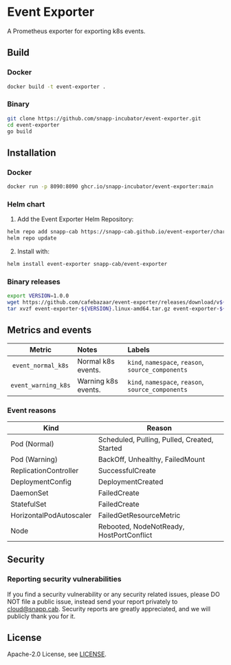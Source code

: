 # Event Exporter

A Prometheus exporter for exporting k8s events.

## Build

### Docker

```bash
docker build -t event-exporter .
```

### Binary

```bash
git clone https://github.com/snapp-incubator/event-exporter.git
cd event-exporter
go build
```

## Installation

### Docker

```bash
docker run -p 8090:8090 ghcr.io/snapp-incubator/event-exporter:main
```

### Helm chart

1. Add the Event Exporter Helm Repository:

```bash
helm repo add snapp-cab https://snapp-cab.github.io/event-exporter/charts
helm repo update
```

2. Install with:

```bash
helm install event-exporter snapp-cab/event-exporter
```

### Binary releases

```bash
export VERSION=1.0.0
wget https://github.com/cafebazaar/event-exporter/releases/download/v${VERSION}/event-exporter-${VERSION}.linux-amd64.tar.gz
tar xvzf event-exporter-${VERSION}.linux-amd64.tar.gz event-exporter-${VERSION}.linux-amd64/event-exporter
```

## Metrics and events

|       Metric        | Notes               | Labels                                             |
| :-----------------: | :------------------ | :------------------------------------------------- |
| `event_normal_k8s`  | Normal k8s events.  | `kind`, `namespace`, `reason`, `source_components` |
| `event_warning_k8s` | Warning k8s events. | `kind`, `namespace`, `reason`, `source_components` |

### Event reasons

| Kind                    | Reason                                       |
| ----------------------- | -------------------------------------------- |
| Pod (Normal)            | Scheduled, Pulling, Pulled, Created, Started |
| Pod (Warning)           | BackOff, Unhealthy, FailedMount              |
| ReplicationController   | SuccessfulCreate                             |
| DeploymentConfig        | DeploymentCreated                            |
| DaemonSet               | FailedCreate                                 |
| StatefulSet             | FailedCreate                                 |
| HorizontalPodAutoscaler | FailedGetResourceMetric                      |
| Node                    | Rebooted, NodeNotReady, HostPortConflict     |

## Security

### Reporting security vulnerabilities

If you find a security vulnerability or any security related issues, please DO NOT file a public issue,
instead send your report privately to cloud@snapp.cab.
Security reports are greatly appreciated, and we will publicly thank you for it.

## License

Apache-2.0 License, see [LICENSE](LICENSE).
